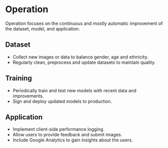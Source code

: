 # Operation

Operation focuses on the continuous and mostly automatic improvement of the dataset, model, and application.

## Dataset

- Collect new images or data to balance gender, age and ethnicity.
- Regularly clean, preprocess and update datasets to maintain quality.

## Training

- Periodically train and test new models with recent data and improvements.
- Sign and deploy updated models to production.

## Application

- Implement client-side performance logging.
- Allow users to provide feedback and submit images.
- Include Google Analytics to gain insights about the users.
